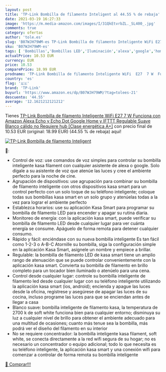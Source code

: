 ```yaml
---
layout: post
title: 'TP-Link Bombilla de filamento Inteligent al 44.55 % de rebaja'
date: 2021-03-19 16:27:33
image: 'https://m.media-amazon.com/images/I/31QkEtvrbZL._SL400_.jpg'
comments: true
category: ofertas
author: 'tole.es'
slug: 'B07WJH79WM-es TP-Link Bombilla de filamento Inteligente WiFi E27 7 W...'
sku: 'B07WJH79WM-es'
tags: [ 'Bombillas','Bombillas LED','Iluminación','alexa','google','home','ifttt','tp-link', ]
actualPrice: 10.53 EUR
currency: EUR
price: 10.53
comparePrice: 18.99 EUR
prodname: 'TP-Link Bombilla de filamento Inteligente WiFi  E27  7 W  Funciona con Amazon Alexa  Echo y Echo Dot   Google Home y IFTTT  Regulable  Suave  Blanco cálido  no Requiere hub [Clase energética A+]'
country: 'es'
flag: '🇪🇸'
brand: 'TP-Link'
buyurl: 'https://www.amazon.es/dp/B07WJH79WM/?tag=tolees-21'
descuento: '44.55'
average: '12.1621212121212'
---
```


Tienes [TP-Link Bombilla de filamento Inteligente WiFi  E27  7 W  Funciona con Amazon Alexa  Echo y Echo Dot   Google Home y IFTTT  Regulable  Suave  Blanco cálido  no Requiere hub [Clase energética A+]](https://www.amazon.es/dp/B07WJH79WM/?tag=tolees-21) con precio final de  10.53 EUR (original: 18.99 EUR) (44.55 %  de rebaja) aqui!

[![TP-Link Bombilla de filamento Inteligent](https://m.media-amazon.com/images/I/31QkEtvrbZL._SL400_.jpg)](https://www.amazon.es/dp/B07WJH79WM/?tag=tolees-21)

🔎:

- Control de voz: use comandos de voz simples para controlar su bombilla inteligente kasa filament con cualquier asistente de alexa o google. Solo dígale a su asistente de voz que atenúe las luces y cree el ambiente perfecto para la noche de cine.
- Agrupación de dispositivos: use agrupación para combinar su bombilla de filamento inteligente con otros dispositivos kasa smart para un control perfecto con un solo toque de su teléfono inteligente; coloque todas sus bombillas kasa smart en un solo grupo y atenúelas todas a la vez para lograr el ambiente perfecto
- Establezca horarios: use su aplicación Kasa Smart para programar su bombilla de filamento LED para encender y apagar su rutina diaria.
- Monitoreo de energía: con la aplicación kasa smart, puede verificar su bombilla de filamento LED desde cualquier lugar para ver cuánta energía se consume. Apáguelo de forma remota para detener cualquier consumo.
- Rápido y fácil: enciéndase con su nueva bombilla inteligente Es tan fácil como 1-2-3 o A-B-C Atornille su bombilla, siga la configuración simple en la aplicación Kasa Smart, asígnele un nombre y empiece a brillar.
- Regulable: la bombilla de filamento LED de kasa smart tiene un amplio rango de atenuación que se puede controlar convenientemente con la aplicación kasa smart. Convierta su bombilla de filamento en brillo completo para un tocador bien iluminado o atenúelo para una cena.
- Control desde cualquier lugar: controle su bombilla inteligente de filamento led desde cualquier lugar con su teléfono inteligente utilizando la aplicación kasa smart (ios, android); encienda y apague las luces desde la oficina, regístrese y asegúrese de apagar las luces de su cocina, incluso programe las luces para que se enciendan antes de llegar a casa
- Blanco suave: bombilla inteligente de filamento kasa, la temperatura de 2700 k de soft white funciona bien para cualquier entorno; disminuya su luz a cualquier nivel de brillo para obtener el ambiente adecuado para una multitud de ocasiones; cuanto más tenue sea la bombilla, más podrá ver el diseño del filamento en su interior
- No se requiere concentrador: la bombilla inteligente kasa filament, soft white, se conecta directamente a la red wifi segura de su hogar; no es necesario un concentrador o equipo adicional; todo lo que necesita es su teléfono inteligente, la aplicación kasa smart y una conexión wifi para comenzar a controlar de forma remota su bombilla inteligente

[🛒 Comprar!!!](https://www.amazon.es/dp/B07WJH79WM/?tag=tolees-21)
